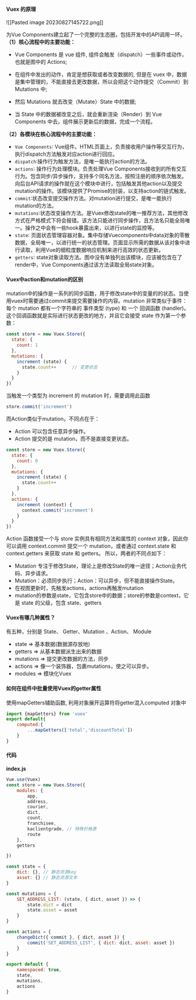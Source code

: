 #### Vuex 的原理
![[Pasted image 20230827145722.png]]

为Vue Components建立起了一个完整的生态圈，包括开发中的API调用一环。 
**（1）核心流程中的主要功能：**
- Vue Components 是 vue 组件, 组件会触发（dispatch）一些事件或动作，也就是图中的 Actions;

- 在组件中发出的动作，肯定是想获取或者改变数据的, 但是在 vuex 中，数据是集中管理的，不能直接去更改数据，所以会把这个动作提交（Commit）到 Mutations 中;

- 然后 Mutations 就去改变（Mutate）State 中的数据;

- 当 State 中的数据被改变之后，就会重新渲染（Render）到 Vue Components 中去，组件展示更新后的数据，完成一个流程。

**（2）各模块在核心流程中的主要功能：**
- `Vue Components`∶ Vue组件。HTML页面上，负责接收用户操作等交互行为，执行dispatch方法触发对应action进行回应。
- `dispatch`∶操作行为触发方法，是唯一能执行action的方法。
- `actions`∶ 操作行为处理模块。负责处理Vue Components接收到的所有交互行为。包含同步/异步操作，支持多个同名方法，按照注册的顺序依次触发。向后台API请求的操作就在这个模块中进行，包括触发其他action以及提交mutation的操作。该模块提供了Promise的封装，以支持action的链式触发。
- `commit`∶状态改变提交操作方法。对mutation进行提交，是唯一能执行mutation的方法。
- `mutations`∶状态改变操作方法。是Vuex修改state的唯一推荐方法，其他修改方式在严格模式下将会报错。该方法只能进行同步操作，且方法名只能全局唯一。操作之中会有一些hook暴露出来，以进行state的监控等。
- `state`∶ 页面状态管理容器对象。集中存储Vuecomponents中data对象的零散数据，全局唯一，以进行统一的状态管理。页面显示所需的数据从该对象中进行读取，利用Vue的细粒度数据响应机制来进行高效的状态更新。
- `getters`∶ state对象读取方法。图中没有单独列出该模块，应该被包含在了render中，Vue Components通过该方法读取全局state对象。


####  Vuex中action和mutation的区别
mutation中的操作是一系列的同步函数，用于修改state中的变量的的状态。当使用vuex时需要通过commit来提交需要操作的内容。mutation 非常类似于事件：每个 mutation 都有一个字符串的 事件类型 (type) 和 一个 回调函数 (handler)。这个回调函数就是实际进行状态更改的地方，并且它会接受 state 作为第一个参数：

```js
const store = new Vuex.Store({
  state: {
    count: 1
  },
  mutations: {
    increment (state) {
      state.count++      // 变更状态
    }
  }
})
```

当触发一个类型为 increment 的 mutation 时，需要调用此函数
```js
store.commit('increment')
```

而Action类似于mutation，不同点在于：

- Action 可以包含任意异步操作。
- Action 提交的是 mutation，而不是直接变更状态。

```js
const store = new Vuex.Store({
  state: {
    count: 0
  },
  mutations: {
    increment (state) {
      state.count++
    }
  },
  actions: {
    increment (context) {
      context.commit('increment')
    }
  }
})
```
Action 函数接受一个与 store 实例具有相同方法和属性的 context 对象，因此你可以调用 context.commit 提交一个 mutation，或者通过 context.state 和 context.getters 来获取 state 和 getters。 所以，两者的不同点如下：

- Mutation 专注于修改State，理论上是修改State的唯一途径；Action业务代码、异步请求。
- Mutation：必须同步执行；Action：可以异步，但不能直接操作State。
- 在视图更新时，先触发actions，actions再触发mutation
- mutation的参数是state，它包含store中的数据；store的参数是context，它是 state 的父级，包含 state、getters


#### Vuex有哪几种属性？

有五种，分别是 State、 Getter、Mutation 、Action、 Module

- state => 基本数据(数据源存放地)
- getters => 从基本数据派生出来的数据
- mutations => 提交更改数据的方法，同步
- actions => 像一个装饰器，包裹mutations，使之可以异步。
- modules => 模块化Vuex

#### 如何在组件中批量使用Vuex的getter属性

使用mapGetters辅助函数, 利用对象展开运算符将getter混入computed 对象中
```js
import {mapGetters} from 'vuex'
export default{
    computed:{
        ...mapGetters(['total','discountTotal'])
    }
}
```



#### 代码
**index.js**
```js
Vue.use(Vuex)
const store = new Vuex.Store({
	modules: {
		app,
		address,
		courier,
		dict,
		count,
		franchisee,
		kaclientgrade, // 特殊价格表
		route
	},
	getters

})
```


```js
const state = {
	dict: {}, // 静态资源key
	asset: {} // 静态资源文本
}

const mutations = {
	SET_ADDRESS_LIST: (state, { dict, asset }) => {
		state.dict = dict
		state.asset = asset
	}
}

const actions = {
	changeDict({ commit }, { dict, asset }) {
		commit('SET_ADDRESS_LIST', { dict: dict, asset: asset })
	}
}

export default {
	namespaced: true,
	state,
	mutations,
	actions
}
```